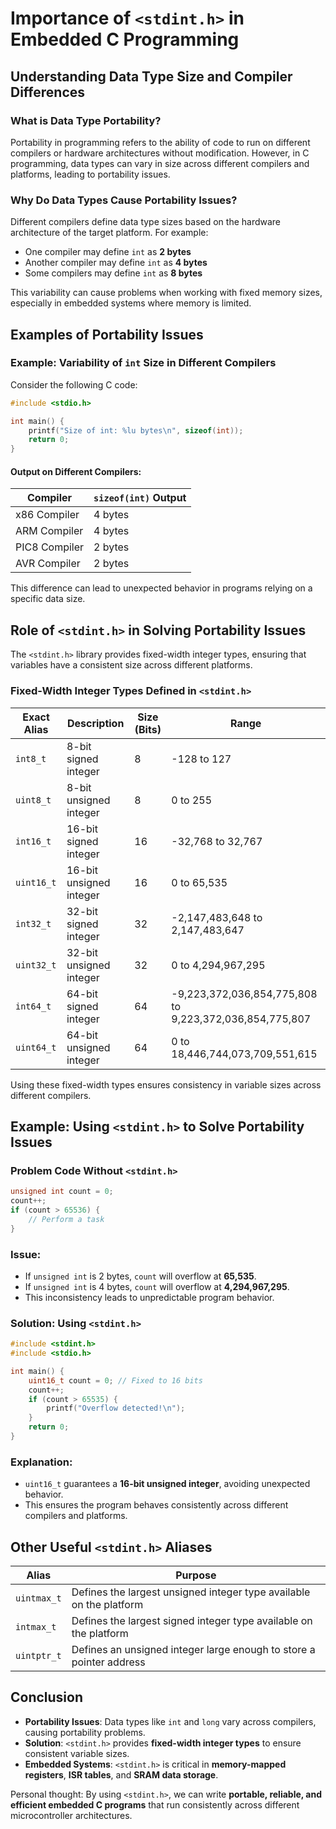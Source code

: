 # Importance of `<stdint.h>` in Embedded C Programming

## Understanding Data Type Size and Compiler Differences

### What is Data Type Portability?
Portability in programming refers to the ability of code to run on different compilers or hardware architectures without modification. However, in C programming, data types can vary in size across different compilers and platforms, leading to portability issues.

### Why Do Data Types Cause Portability Issues?
Different compilers define data type sizes based on the hardware architecture of the target platform. For example:
- One compiler may define `int` as **2 bytes**
- Another compiler may define `int` as **4 bytes**
- Some compilers may define `int` as **8 bytes**

This variability can cause problems when working with fixed memory sizes, especially in embedded systems where memory is limited.

## Examples of Portability Issues

### Example: Variability of `int` Size in Different Compilers
Consider the following C code:

```c
#include <stdio.h>

int main() {
    printf("Size of int: %lu bytes\n", sizeof(int));
    return 0;
}
```

#### Output on Different Compilers:
| Compiler        | `sizeof(int)` Output |
|---------------|-------------------|
| x86 Compiler  | 4 bytes           |
| ARM Compiler  | 4 bytes           |
| PIC8 Compiler | 2 bytes           |
| AVR Compiler  | 2 bytes           |

This difference can lead to unexpected behavior in programs relying on a specific data size.

## Role of `<stdint.h>` in Solving Portability Issues

The `<stdint.h>` library provides fixed-width integer types, ensuring that variables have a consistent size across different platforms.

### Fixed-Width Integer Types Defined in `<stdint.h>`

| Exact Alias | Description                       | Size (Bits) | Range                  |
|------------|----------------------------------|------------|------------------------|
| `int8_t`   | 8-bit signed integer            | 8          | -128 to 127            |
| `uint8_t`  | 8-bit unsigned integer          | 8          | 0 to 255               |
| `int16_t`  | 16-bit signed integer           | 16         | -32,768 to 32,767      |
| `uint16_t` | 16-bit unsigned integer         | 16         | 0 to 65,535            |
| `int32_t`  | 32-bit signed integer           | 32         | -2,147,483,648 to 2,147,483,647 |
| `uint32_t` | 32-bit unsigned integer         | 32         | 0 to 4,294,967,295     |
| `int64_t`  | 64-bit signed integer           | 64         | -9,223,372,036,854,775,808 to 9,223,372,036,854,775,807 |
| `uint64_t` | 64-bit unsigned integer         | 64         | 0 to 18,446,744,073,709,551,615 |

Using these fixed-width types ensures consistency in variable sizes across different compilers.

## Example: Using `<stdint.h>` to Solve Portability Issues

### Problem Code Without `<stdint.h>`
```c
unsigned int count = 0;
count++;
if (count > 65536) {
    // Perform a task
}
```

### Issue:
- If `unsigned int` is 2 bytes, `count` will overflow at **65,535**.
- If `unsigned int` is 4 bytes, `count` will overflow at **4,294,967,295**.
- This inconsistency leads to unpredictable program behavior.

### Solution: Using `<stdint.h>`
```c
#include <stdint.h>
#include <stdio.h>

int main() {
    uint16_t count = 0; // Fixed to 16 bits
    count++;
    if (count > 65535) {
        printf("Overflow detected!\n");
    }
    return 0;
}
```

### Explanation:
- `uint16_t` guarantees a **16-bit unsigned integer**, avoiding unexpected behavior.
- This ensures the program behaves consistently across different compilers and platforms.

## Other Useful `<stdint.h>` Aliases
| Alias         | Purpose |
|--------------|------------------------------------------------|
| `uintmax_t`  | Defines the largest unsigned integer type available on the platform |
| `intmax_t`   | Defines the largest signed integer type available on the platform |
| `uintptr_t`  | Defines an unsigned integer large enough to store a pointer address |

## Conclusion
- **Portability Issues**: Data types like `int` and `long` vary across compilers, causing portability problems.
- **Solution**: `<stdint.h>` provides **fixed-width integer types** to ensure consistent variable sizes.
- **Embedded Systems**: `<stdint.h>` is critical in **memory-mapped registers**, **ISR tables**, and **SRAM data storage**.

Personal thought: By using `<stdint.h>`, we can write **portable, reliable, and efficient embedded C programs** that run consistently across different microcontroller architectures. 
